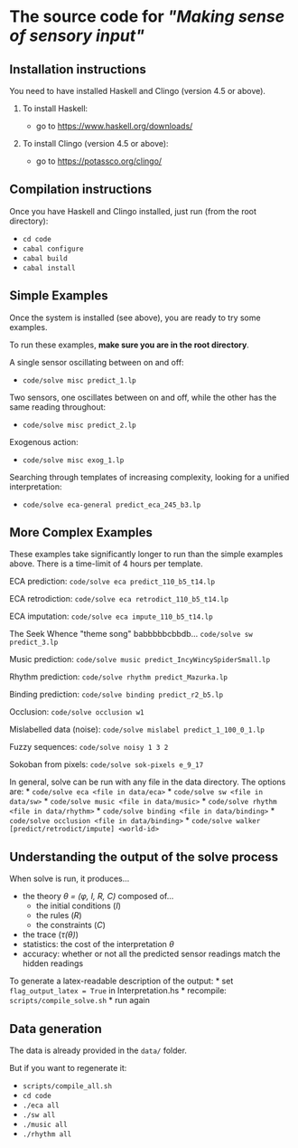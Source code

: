 # The source code for *"Making sense of sensory input"*

## Installation instructions

You need to have installed Haskell and Clingo (version 4.5 or above).

1. To install Haskell:
    * go to https://www.haskell.org/downloads/

2. To install Clingo (version 4.5 or above):
    * go to https://potassco.org/clingo/

## Compilation instructions

Once you have Haskell and Clingo installed, just run (from the root directory):
   * `cd code`
   * `cabal configure`
   * `cabal build`
   * `cabal install`

## Simple Examples

Once the system is installed (see above), you are ready to try some examples.

To run these examples, **make sure you are in the root directory**.

A single sensor oscillating between on and off:
   * `code/solve misc predict_1.lp`

Two sensors, one oscillates between on and off, while the other has the same reading throughout:
   * `code/solve misc predict_2.lp`

Exogenous action:
   * `code/solve misc exog_1.lp`

Searching through templates of increasing complexity, looking for a unified interpretation:
   * `code/solve eca-general predict_eca_245_b3.lp`

## More Complex Examples

These examples take significantly longer to run than the simple examples above. There is a time-limit of 4 hours per template. 

ECA prediction:
`code/solve eca predict_110_b5_t14.lp`

ECA retrodiction:
`code/solve eca retrodict_110_b5_t14.lp`

ECA imputation:
`code/solve eca impute_110_b5_t14.lp`

The Seek Whence "theme song" babbbbbcbbdb...
`code/solve sw predict_3.lp`

Music prediction:
`code/solve music predict_IncyWincySpiderSmall.lp`

Rhythm prediction:
`code/solve rhythm predict_Mazurka.lp`

Binding prediction:
`code/solve binding predict_r2_b5.lp`

Occlusion:
`code/solve occlusion w1`

Mislabelled data (noise):
`code/solve mislabel predict_1_100_0_1.lp`

Fuzzy sequences:
`code/solve noisy 1 3 2`

Sokoban from pixels:
`code/solve sok-pixels e_9_17`

In general, solve can be run with any file in the data directory.
The options are:
    * `code/solve eca <file in data/eca>`
    * `code/solve sw <file in data/sw>`
    * `code/solve music <file in data/music>`
    * `code/solve rhythm <file in data/rhythm>`
    * `code/solve binding <file in data/binding>`
    * `code/solve occlusion <file in data/binding>`
    * `code/solve walker [predict/retrodict/impute] <world-id>`

## Understanding the output of the solve process

When solve is run, it produces...
* the theory *θ = (φ, I, R, C)* composed of...
    * the initial conditions (*I*)
    * the rules (*R*)
    * the constraints (*C*)
* the trace (*τ(θ)*)
* statistics: the cost of the interpretation *θ*
* accuracy: whether or not all the predicted sensor readings match the hidden readings

To generate a latex-readable description of the output:
    * set `flag_output_latex = True` in Interpretation.hs
    * recompile: `scripts/compile_solve.sh`
    * run again

## Data generation

The data is already provided in the `data/` folder.

But if you want to regenerate it:
* `scripts/compile_all.sh`
* `cd code`
* `./eca all`
* `./sw all`
* `./music all`
* `./rhythm all`




